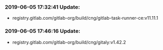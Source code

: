 ### 2019-06-05 17:32:41 Update:

- registry.gitlab.com/gitlab-org/build/cng/gitlab-task-runner-ce:v11.11.1
### 2019-06-05 17:46:16 Update:

- registry.gitlab.com/gitlab-org/build/cng/gitaly:v1.42.2
